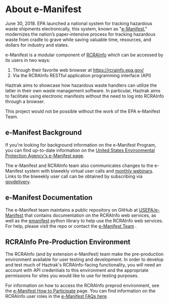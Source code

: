 # About e-Manifest

June 30, 2018. EPA launched a national system for tracking hazardous waste shipments
electronically, this system, known as "[e-Manifest](https://www.epa.gov/e-manifest),"
modernizes the nation’s paper-intensive process for tracking hazardous waste from cradle
to grave while saving valuable time, resources, and dollars for industry and states.

e-Manifest is a modular component of [RCRAInfo](https://rcrainfo.epa.gov/) which can be
accessed by its users in two ways:

1. Through their favorite web browser at https://rcrainfo.epa.gov/
2. Via the RCRAInfo RESTful application programming interface (API)

Haztrak aims to showcase how hazardous waste handlers can utilize the latter in their
own waste management software. In particular, Haztrak aims to facilitate using electronic manifests without the need
to log into RCRAInfo through a browser.

This project would not be possible without the work of the EPA e-Manifest Team.

## e-Manifest Background

If you're looking for background information on the e-Manifest Program, you can find
up-to-date information on the [United States Environmental Protection Agency's e-Manifest
page](https://www.epa.gov/e-manifest).

The e-Manifest and RCRAInfo team also communicates changes to the e-Manifest system
with biweekly virtual user calls
and [monthly webinars](https://www.epa.gov/e-manifest/monthly-webinars-about-hazardous-waste-electronic-manifest-e-manifest).
Links to the biweekly user call can be obtained by subscribing
via [govdelivery](https://public.govdelivery.com/accounts/USEPAORCR/subscriber/new).

## e-Manifest Documentation

The e-Manifest team maintains a public repository on GitHub
at [USEPA/e-Manifest](https://github.com/USEPA/e-manifest) that contains
documentation on the RCRAInfo web services, as well as
the [emanifest](https://pypi.org/project/emanifest/) python
library to help use the RCRAInfo web services.
 For help, please visit the repo or contact the
[e-Manifest Team](https://www.epa.gov/e-manifest/forms/contact-us-about-hazardous-waste-electronic-manifest-system)
.

## RCRAInfo Pre-Production Environment

The RCRAInfo (and by extension e-Manifest) team make the pre-production
environment available for user testing and development. In order to develop and test
much of Haztrak's RCRAInfo-facing functionality, you will need an account with API
credentials to this environment and the appropriate permissions for sites you would
like to use for testing purposes.

For information on how to access the RCRAInfo preprod environment, see
the [e-Manifest How to Participate](https://www.epa.gov/e-manifest/how-participate-testing-hazardous-waste-electronic-manifest-system-e-manifest)
page. You can find information on the RCRAInfo user roles in the [e-Manifest FAQs
here](https://www.epa.gov/e-manifest/frequent-questions-about-e-manifest#user_question6).
